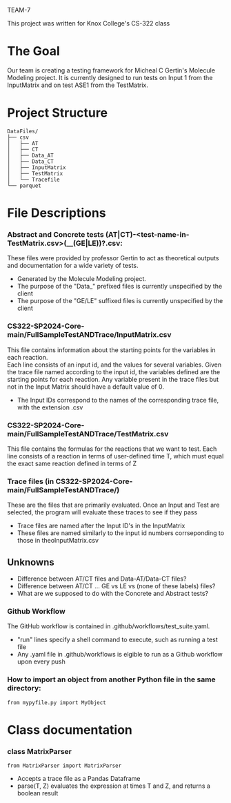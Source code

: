 TEAM-7 

This project was written for Knox College's CS-322 class

# The Goal
Our team is creating a testing framework for Micheal C Gertin's Molecule Modeling project. It is currently designed to run tests 
on Input 1 from the InputMatrix and on test ASE1 from the TestMatrix.


# Project Structure
```
DataFiles/
├── csv
│   ├── AT
│   ├── CT
│   ├── Data_AT
│   ├── Data_CT
│   ├── InputMatrix
│   ├── TestMatrix
│   └── Tracefile
└── parquet
```


# File Descriptions

### Abstract and Concrete tests (AT|CT)-<test-name-in-TestMatrix.csv>(__(GE|LE))?\.csv:
These files were provided by professor Gertin to act as theoretical outputs and documentation for a wide variety of tests.
* Generated by the Molecule Modeling project.
* The purpose of the "Data_" prefixed files is currently unspecified by the client
* The purpose of the "GE/LE" suffixed files is currently unspecified by the client

### CS322-SP2024-Core-main/FullSampleTestANDTrace/InputMatrix.csv  
This file contains information about the starting points for the variables in each reaction.  
Each line consists of an input id, and the values for several variables. Given the trace file named according to the input id, the variables defined are the starting points for each reaction. Any variable present in the trace files but not in the Input Matrix should have a default value of 0. 
* The Input IDs correspond to the names of the corresponding trace file, with the extension .csv

### CS322-SP2024-Core-main/FullSampleTestANDTrace/TestMatrix.csv  
This file contains the formulas for the reactions that we want to test. Each line consists of a reaction in terms of user-defined time T, which must equal the exact same reaction defined in terms of Z

### Trace files (in CS322-SP2024-Core-main/FullSampleTestANDTrace/)
These are the files that are primarily evaluated. Once an Input and Test are selected, the program will evaluate these traces to see if they pass
* Trace files are named after the Input ID's in the InputMatrix
* These files are named similarly to the input id numbers corrseponding to those in theoInputMatrix.csv

## Unknowns
* Difference between AT/CT files and Data-AT/Data-CT files?
* Difference between AT/CT ... GE vs LE vs (none of these labels) files?
* What are we supposed to do with the Concrete and Abstract tests?

### Github Workflow
The GitHub workflow is contained in .github/workflows/test_suite.yaml.
* "run" lines specify a shell command to execute, such as running a test file
* Any .yaml file in .github/workflows is elgible to run as a Github workflow upon every push

### How to import an object from another Python file in the same directory:
```from mypyfile.py import MyObject```


# Class documentation
### class MatrixParser
```from MatrixParser import MatrixParser```
* Accepts a trace file as a Pandas Dataframe
* parse(T, Z) evaluates the expression at times T and Z, and returns a boolean result


